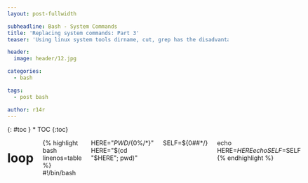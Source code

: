 ```yaml
---
layout: post-fullwidth

subheadline: Bash - System Commands
title: 'Replacing system commands: Part 3'
teaser: 'Using linux system tools dirname, cut, grep has the disadvantage of performance issues. This series of posts shows how to replace system commands with build in bash-features'

header:
  image: header/12.jpg

categories:
  - bash

tags:
  - post bash

author: r14r
---
```

<div class="row"><div class="medium-4 medium-push-8 columns" markdown="1"><div class="panel radius" markdown="1">
{: #toc }
*  TOC
{:toc}
</div></div><div class="medium-8 medium-pull-4 columns" markdown="1">

# loop

{% highlight bash linenos=table %}
#!/bin/bash

HERE="$PWD/${0%/*}"
HERE="$(cd "$HERE"; pwd)"

SELF=${0##*/}

echo HERE=$HERE
echo SELF=$SELF
{% endhighlight %}

</div>
